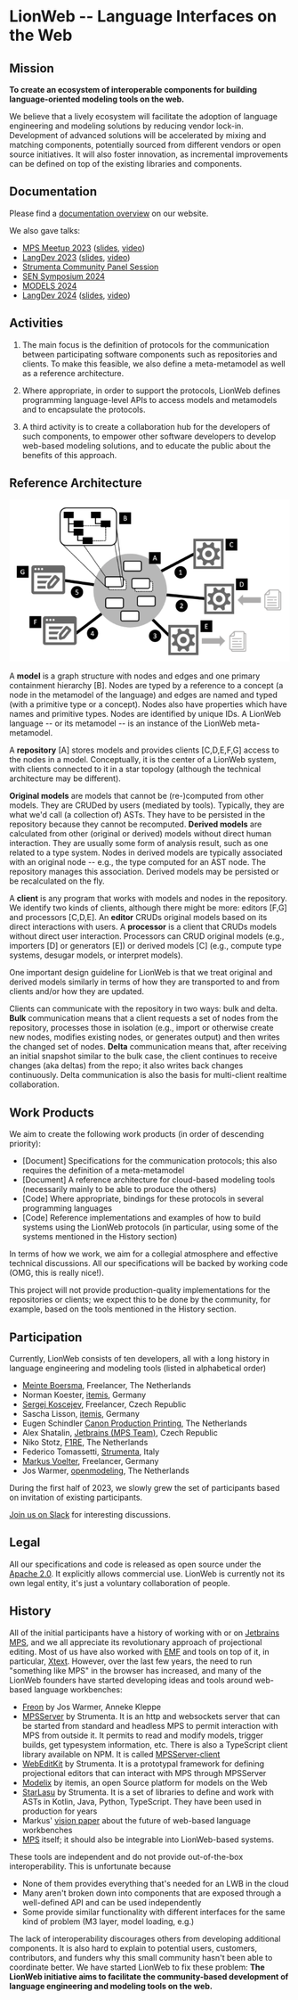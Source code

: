 # LionWeb -- Language Interfaces on the Web

## Mission

<strong>To create an ecosystem of interoperable components for building
language-oriented modeling tools on the web.</strong>

We believe that a lively ecosystem will facilitate the adoption of
language engineering and modeling solutions by reducing vendor lock-in.
Development of advanced solutions will be accelerated by mixing and
matching components, potentially sourced from different vendors or open
source initiatives. It will also foster innovation, as incremental
improvements can be defined on top of the existing libraries and
components.

## Documentation
Please find a [documentation overview](https://lionweb-io.github.io/specification/) on our website.

We also gave talks:
* [MPS Meetup 2023](https://youtrack.jetbrains.com/articles/MPS-A-216170508/JetBrains-MPS-Community-Meetup-2023-Videos-and-Slides) ([slides](https://github.com/LionWeb-io/.github/raw/main/profile/LIonWeb%20at%20MPS%20Meetup%202023.pdf), [video](https://www.youtube.com/watch?v=dzZdjqbRzuU&list=PLQ176FUIyIUZ6e7lGYfyzYlnNkZiB2n9v&index=13))
* [LangDev 2023](https://langdevcon.org/Langdev2023.html#the-lionweb-initiative-by-niko-stotz-and-jos-warmer---slides) ([slides](https://github.com/LionWeb-io/specification/blob/main/resources/LionWeb-LangDev2023.pdf), [video](https://www.youtube.com/watch?v=ZuR2C7DZ_r0))
* [Strumenta Community Panel Session](https://strumenta.community/meetup/strumenta-community-panel-session/)
* [SEN Symposium 2024](https://www.sen-symposium.nl/) 
* [MODELS 2024](https://conf.researchr.org/details/models-2024/models-2024-industry-day/6/LionWeb-Language-Interfaces-on-the-Web)
* [LangDev 2024](https://langdevcon.org/2024/program#32) ([slides](https://github.com/LionWeb-io/specification/blob/main/resources/LangDev%202024%20Talk.pdf), [video](https://youtu.be/2KW-xalM2yE))

## Activities

1. The main focus is the definition of protocols for the communication between
   participating software components such as repositories and clients. To make
   this feasible, we also define a meta-metamodel as well as a reference architecture.

2. Where appropriate, in order to support the protocols, LionWeb defines
   programming language-level APIs to access models and metamodels and to
   encapsulate the protocols.

3. A third activity is to create a collaboration hub for the developers of such
   components, to empower other software developers to develop web-based modeling
   solutions, and to educate the public about the benefits of this approach.



## Reference Architecture

![Reference Architecture Diagram](https://github.com/LionWeb-io/.github/raw/main/profile/ref-arch.png)

A **model** is a graph structure with nodes and edges and one primary containment hierarchy [B]. Nodes are typed by a reference to a concept (a node in the metamodel of the language) and edges are named and typed (with a primitive type or a concept). Nodes also have properties which have names and primitive types. Nodes are identified by unique IDs. A LionWeb language -- or its metamodel -- is an instance of the LionWeb meta-metamodel.

A **repository** [A] stores models and provides clients [C,D,E,F,G] access to the nodes in a model. Conceptually, it is the center of a LionWeb system, with clients connected to it in a star topology (although the technical architecture may be different).

**Original models** are models that cannot be (re-)computed from other models. They are CRUDed by users (mediated by tools). Typically, they are what we'd call (a collection of) ASTs. They have to be persisted in the repository because they cannot be recomputed. **Derived models** are calculated from other (original or derived) models without direct human interaction. They are usually some form of analysis result, such as one related to a type system. Nodes in derived models are typically associated with an original node -- e.g., the type computed for an AST node. The repository manages this association. Derived models may be persisted or be recalculated on the fly.

A **client** is any program that works with models and nodes in the repository. We identify two kinds of clients, although there might be more: editors [F,G] and processors [C,D,E]. An **editor** CRUDs original models based on its direct interactions with users. A **processor** is a client that CRUDs models without direct user interaction. Processors can CRUD original models (e.g., importers [D] or generators [E]) or derived models [C] (e.g., compute type systems, desugar models, or interpret models).

One important design guideline for LionWeb is that we treat original and derived models similarly in terms of how they are transported to and from clients and/or how they are updated.

Clients can communicate with the repository in two ways: bulk and delta. **Bulk** communication means that a client requests a set of nodes from the repository, processes those in isolation (e.g., import or otherwise create new nodes, modifies existing nodes, or generates output) and then writes the changed set of nodes. **Delta** communication means that, after receiving an initial snapshot similar to the bulk case, the client continues to receive changes (aka deltas) from the repo; it also writes back changes continuously. Delta communication is also the basis for multi-client realtime collaboration.


## Work Products

We aim to create the following work products (in order of descending priority):

* [Document] Specifications for the communication protocols; this also requires the definition of a meta-metamodel
* [Document] A reference architecture for cloud-based modeling tools (necessarily mainly to be able to produce the others)
* [Code] Where appropriate, bindings for these protocols in several programming languages
* [Code] Reference implementations and examples of how to build systems using the LionWeb protocols (in particular, using some of the systems mentioned in the History section)

In terms of how we work, we aim for a collegial atmosphere and effective technical discussions. All our specifications will be backed by working code (OMG, this is really nice!).

This project will not provide production-quality implementations for the repositories or clients; we expect this to be done by the community, for example, based on the tools mentioned in the History section.

## Participation

Currently, LionWeb consists of ten developers, all with a long history in language engineering and modeling tools (listed in alphabetical order)

* [Meinte Boersma](https://www.dslconsultancy.com), Freelancer, The Netherlands
* Norman Koester, [itemis](http://itemis.de), Germany
* [Sergej Koscejev](https://specificlanguages.com), Freelancer, Czech Republic
* Sascha Lisson, [itemis](http://itemis.de), Germany
* Eugen Schindler [Canon Production Printing](https://cpp.canon/), The Netherlands
* Alex Shatalin, [Jetbrains (MPS Team)](https://www.jetbrains.com), Czech Republic
* Niko Stotz, [F1RE](https://www.f1re.io), The Netherlands
* Federico Tomassetti, [Strumenta](https://strumenta.com), Italy
* [Markus Voelter](http://voelter.de), Freelancer, Germany
* Jos Warmer, [openmodeling](https://openmodeling.nl), The Netherlands

During the first half of 2023, we slowly grew the set of participants based on invitation of existing participants.

[Join us on Slack](https://join.slack.com/t/lionweb/shared_invite/zt-1zltq8eqv-QJmtsZA8_oscCrO8HOp3FA) for interesting discussions.


## Legal

All our specifications and code is released as open source under the [Apache 2.0](https://www.apache.org/licenses/LICENSE-2.0). It explicitly allows commercial use. LionWeb is currently not its own legal entity, it's just a voluntary collaboration of people.


## History

All of the initial participants have a history of working with or on [Jetbrains MPS](http://jetbrains.com/mps/), and we all appreciate its revolutionary approach of projectional editing. Most of us have also worked with [EMF](https://www.eclipse.org/modeling/emf/) and tools on top of it, in particular, [Xtext](https://www.eclipse.org/Xtext/). However, over the last few years, the need to run "something like MPS" in the browser has increased, and many of the LionWeb founders have started developing ideas and tools around web-based language workbenches:

* [Freon](https://www.freon4dsl.dev/) by Jos Warmer, Anneke Kleppe
* [MPSServer](https://github.com/Strumenta/MPSServer) by Strumenta. It is an http and websockets server that can be started from standard and headless MPS to permit interaction with MPS from outside it. It permits to read and modify models, trigger builds, get typesystem information, etc. There is also a TypeScript client library available on NPM. It is called [MPSServer-client](https://github.com/Strumenta/mpsserver-client)
* [WebEditKit](https://github.com/Strumenta/webeditkit) by Strumenta. It is a prototypal framework for defining projectional editors that can interact with MPS through MPSServer
* [Modelix](https://github.com/modelix) by itemis, an open Source platform for models on the Web
* [StarLasu](https://github.com/Strumenta/starlasu) by Strumenta. It is a set of libraries to define and work with ASTs in Kotlin, Java, Python, TypeScript. They have been used in production for years
* Markus' [vision paper](http://voelter.de/data/pub/APlatformForSystemsAndBusinessModeling.pdf) about the future of web-based language workbenches
* [MPS](http://jetbrains.com/mps/) itself; it should also be integrable into LionWeb-based systems.

These tools are independent and do not provide out-of-the-box interoperability. This is unfortunate because
* None of them provides everything that's needed for an LWB in the cloud
* Many aren't broken down into components that are exposed through a well-defined API and can be used independently
* Some provide similar functionality with different interfaces for the same kind of problem (M3 layer, model loading, e.g.)

The lack of interoperability discourages others from developing additional components. It is also hard to explain to potential users, customers, contributors, and funders why this small community hasn't been able to coordinate better. We have started LionWeb to fix these problem: **The LionWeb initiative aims to facilitate the community-based development of language engineering and modeling tools on the web.**


